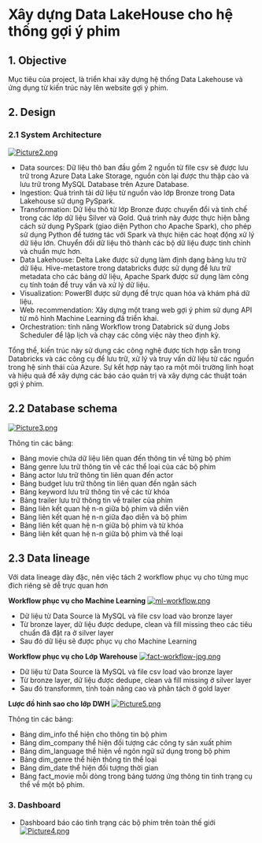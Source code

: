 # Xây dựng Data LakeHouse cho hệ thống gợi ý phim

## 1. Objective
Mục tiêu của project, là triển khai xây dựng hệ thống Data Lakehouse và ứng dụng từ kiến trúc này lên website gợi ý phim.
 
## 2. Design
### 2.1 System Architecture
[![Picture2.png](https://i.postimg.cc/FF0CcLcM/Picture2.png)](https://postimg.cc/s1DJC1Tm)
- Data sources: Dữ liệu thô ban đầu gồm 2 nguồn từ file csv sẽ được lưu trữ trong Azure Data Lake Storage, nguồn còn lại được thu thập cào và lưu trữ trong MySQL Database trên Azure Database.
- Ingestion: Quá trình tải dữ liệu từ nguồn vào lớp Bronze trong Data Lakehouse sử dụng PySpark. 
- Transformation: Dữ liệu thô từ lớp Bronze được chuyển đổi và tinh chế trong các lớp dữ liệu Silver và Gold. Quá trình này được thực hiện bằng cách sử dụng PySpark (giao diện Python cho Apache Spark), cho phép sử dụng Python để tương tác với Spark và thực hiện các hoạt động xử lý dữ liệu lớn. Chuyển đổi dữ liệu thô thành các bộ dữ liệu được tinh chỉnh và chuẩn mực hơn. 
- Data Lakehouse:  Delta Lake được sử dụng làm định dạng bảng lưu trữ dữ liệu. Hive-metastore trong databricks được sử dụng để lưu trữ metadata cho các bảng dữ liệu, Apache Spark được sử dụng làm công cụ tính toán để truy vấn và xử lý dữ liệu.
 - Visualization: PowerBI được sử dụng để trực quan hóa và khám phá dữ liệu.
- Web recommendation: Xây dựng một trang web gợi ý phim sử dụng API từ mô hình Machine Learning đã triển khai.
- Orchestration: tính năng Workflow trong Databrick sử dụng Jobs Scheduler để lập lịch và chạy các công việc này theo định kỳ.
  
Tổng thể, kiến trúc này sử dụng các công nghệ được tích hợp sẵn trong Databricks và các công cụ để lưu trữ, xử lý và truy vấn dữ liệu từ các nguồn trong hệ sinh thái của Azure. Sự kết hợp này tạo ra một môi trường linh hoạt và hiệu quả để xây dựng các báo cáo quản trị và xây dựng các thuật toán gợi ý phim.

## 2.2 Database schema
[![Picture3.png](https://i.postimg.cc/VkzXTSJb/Picture3.png)](https://postimg.cc/bsFGSwHz)

Thông tin các bảng:
- Bảng movie chứa dữ liệu liên quan đến thông tin về từng bộ phim
- Bảng genre lưu trữ thông tin về các thể loại của các bộ phim
- Bảng actor lưu trữ thông tin liên quan đến actor
- Bảng budget lưu trữ thông tin liên quan đến ngân sách
- Bảng keyword lưu trữ thông tin về các từ khóa
- Bảng trailer lưu trữ thông tin về trailer của phim
- Bảng liên kết quan hệ n-n giữa bộ phim và diễn viên
- Bảng liên kết quan hệ n-n giữa đạo diễn và bộ phim
- Bảng liên kết quan hệ n-n giữa bộ phim và từ khóa
- Bảng liên kết quan hệ n-n giữa bộ phim và thể loại

## 2.3 Data lineage
Với data lineage dày đặc, nên việc tách 2 workflow phục vụ cho từng mục đích riêng sẽ dễ trực quan hơn

**Workflow phục vụ cho Machine Learning**
[![ml-workflow.png](https://i.postimg.cc/x1GtNDzL/ml-workflow.png)](https://postimg.cc/2164gtT5)
- Dữ liệu từ Data Source là MySQL và file csv load vào bronze layer
- Từ bronze layer, dữ liệu được dedupe, clean và fill missing theo các tiêu chuẩn đã đặt ra ở silver layer
- Sau đó dữ liệu sẽ được phục vụ cho Machine Learning

**Workflow phục vụ cho Lớp Warehouse**
[![fact-workflow-jpg.png](https://i.postimg.cc/44M8r1GH/fact-workflow-jpg.png)](https://postimg.cc/5jBqzL6f)
- Dữ liệu từ Data Source là MySQL và file csv load vào bronze layer
- Từ bronze layer, dữ liệu được dedupe, clean và fill missing ở silver layer
- Sau đó transformm, tính toán nâng cao và phân tách ở gold layer
  
**Lược đồ hình sao cho lớp DWH**
[![Picture5.png](https://i.postimg.cc/vZB5b4sg/Picture5.png)](https://postimg.cc/0bTzC2rP)

Thông tin các bảng:
- Bảng dim_info thể hiện cho thông tin bộ phim
- Bảng dim_company thể hiện đối tượng các công ty sản xuất phim
- Bảng dim_language thể hiện về ngôn ngữ sử dụng trong bộ phim
- Bảng dim_genre thể hiện thông tin thể loại
- Bảng dim_date thể hiện đối tượng thời gian
- Bảng fact_movie mỗi dòng trong bảng tương ứng thông tin tình trạng cụ thể về một bộ phim.

### 3. Dashboard
- Dashboard báo cáo tình trạng các bộ phim trên toàn thế giới 
[![Picture4.png](https://i.postimg.cc/NfLPPfzD/Picture4.png)](https://postimg.cc/CzTNRYYn)

